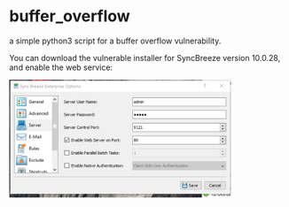 # buffer_overflow
a simple python3 script for a buffer overflow vulnerability.

You can download the vulnerable installer for SyncBreeze version 10.0.28, and enable the web service:

<img src="SyncBreeze.png" width="400">

